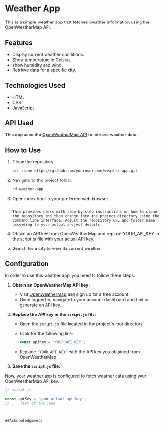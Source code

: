 # Weather App

This is a simple weather app that fetches weather information using the OpenWeatherMap API.

## Features

- Display current weather conditions.
- Show temperature in Celsius.
- show humidity and wind.
- Retrieve data for a specific city.

## Technologies Used

- HTML
- CSS
- JavaScript

## API Used

This app uses the [OpenWeatherMap API](https://openweathermap.org/) to retrieve weather data.

## How to Use

1. Clone the repository:

   ```bash
   git clone https://github.com/yourusername/weather-app.git

2. Navigate to the project folder:

   ```bash
   cd weather-app

3. Open index.html in your preferred web browser.

   ```vbnet
   
   This provides users with step-by-step instructions on how to clone the repository and then change into the project directory using the command line interface. Adjust the repository URL and folder name according to your actual project details.

4.  Obtain an API key from OpenWeatherMap and replace YOUR_API_KEY in the script.js file with your actual API key.
5.  Search for a city to view its current weather.

## Configuration

In order to use this weather app, you need to follow these steps:

1. **Obtain an OpenWeatherMap API key:**
   - Visit [OpenWeatherMap](https://openweathermap.org/) and sign up for a free account.
   - Once logged in, navigate to your account dashboard and find or generate an API key.

2. **Replace the API key in the `script.js` file:**
   - Open the `script.js` file located in the project's root directory.
   - Look for the following line:

     ```javascript
     const apiKey = 'YOUR_API_KEY';
     ```

   - Replace `'YOUR_API_KEY'` with the API key you obtained from OpenWeatherMap.

3. **Save the `script.js` file.**

Now, your weather app is configured to fetch weather data using your OpenWeatherMap API key.

```javascript
// script.js

const apiKey = 'your_actual_api_key';
// ... rest of the code



##Acknowledgments



   
